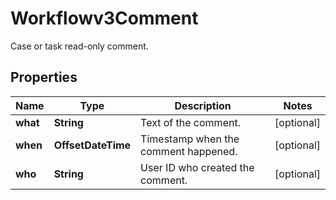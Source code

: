

# Workflowv3Comment

Case or task read-only comment.

## Properties

| Name | Type | Description | Notes |
|------------ | ------------- | ------------- | -------------|
|**what** | **String** | Text of the comment. |  [optional] |
|**when** | **OffsetDateTime** | Timestamp when the comment happened. |  [optional] |
|**who** | **String** | User ID who created the comment. |  [optional] |



